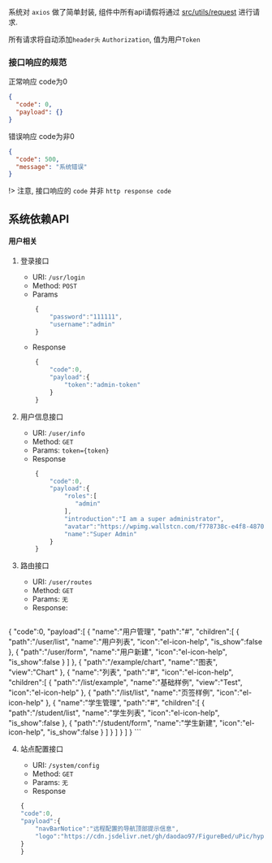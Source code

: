 系统对 `axios` 做了简单封装, 组件中所有api请假将通过 [src/utils/request](https://github.com/daodao97/oms/blob/master/src/utils/request.js) 进行请求.

所有请求将自动添加`header头` `Authorization`, 值为用户`Token`

### 接口响应的规范

正常响应 code为0
```json
{
  "code": 0,
  "payload": {}
}
```

错误响应 code为非0
```json
{
  "code": 500,
  "message": "系统错误"
}
```

!> 注意, 接口响应的 `code` 并非 `http response code`

## 系统依赖API

#### 用户相关
1.  登录接口
    - URI: `/usr/login`
    - Method: `POST`
    - Params
    ```js
        {
            "password":"111111",
            "username":"admin"
        }
    ```
    - Response
    ```js
        {
            "code":0,
            "payload":{
                "token":"admin-token"
            }
        }
    ```

2.  用户信息接口
    - URI: `/user/info`
    - Method: `GET`
    - Params: `token={token}`
    - Response
    ```js
        {
            "code":0,
            "payload":{
                "roles":[
                   "admin"
                ],
                "introduction":"I am a super administrator",
                "avatar":"https://wpimg.wallstcn.com/f778738c-e4f8-4870-b634-56703b4acafe.gif",
                "name":"Super Admin"
            }        
        }
    ```

3.  路由接口
    - URI: `/user/routes`
    - Method: `GET`
    - Params: `无`
    - Response: 
    ```js
 {
        "code":0,
    "payload":[
            {
                "name":"用户管理",
                "path":"#",
                "children":[
                    {
                        "path":"/user/list",
                        "name":"用户列表",
                        "icon":"el-icon-help",
                        "is_show":false
                    },
                    {
                        "path":"/user/form",
                        "name":"用户新建",
                        "icon":"el-icon-help",
                        "is_show":false
                    }
                ]
            },
            {
                "path":"/example/chart",
                "name":"图表",
                "view":"Chart"
            },
            {
                "name":"列表",
                "path":"#",
                "icon":"el-icon-help",
                "children":[
                    {
                        "path":"/list/example",
                        "name":"基础样例",
                        "view":"Test",
                        "icon":"el-icon-help"
                    },
                    {
                        "path":"/list/list",
                        "name":"页签样例",
                        "icon":"el-icon-help"
                    },
                    {
                        "name":"学生管理",
                        "path":"#",
                        "children":[
                            {
                                "path":"/student/list",
                                "name":"学生列表",
                                "icon":"el-icon-help",
                                "is_show":false
                            },
                            {
                                "path":"/student/form",
                                "name":"学生新建",
                                "icon":"el-icon-help",
                                "is_show":false
                            }
                        ]
                    }
                ]
            }
        ]
    }
    ```
    
4.  站点配置接口

    -   URI: `/system/config`
    -   Method: `GET`
    -   Params: `无`
    -   Response

      ```js
    {
      "code":0,
      "payload":{
          "navBarNotice":"远程配置的导航顶部提示信息",
          "logo":"https://cdn.jsdelivr.net/gh/daodao97/FigureBed/uPic/hyperf-admin.png"
      }
    }
      ```


